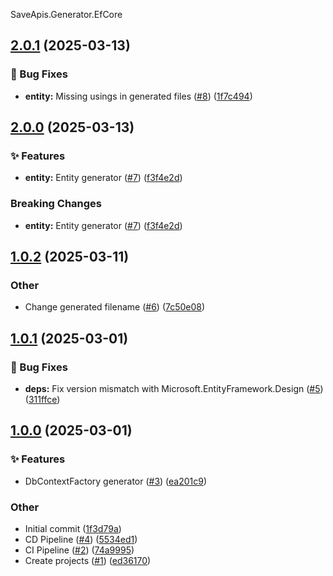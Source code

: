 SaveApis.Generator.EfCore
<a name="2.0.1"></a>
## [2.0.1](https://www.github.com/SaveApis/SaveApis.Generator.EfCore/releases/tag/v2.0.1) (2025-03-13)

### 🐛 Bug Fixes

* **entity:** Missing usings in generated files ([#8](https://www.github.com/SaveApis/SaveApis.Generator.EfCore/issues/8)) ([1f7c494](https://www.github.com/SaveApis/SaveApis.Generator.EfCore/commit/1f7c4943d5f2a1120deecc6d7626675e0661286e))

<a name="2.0.0"></a>
## [2.0.0](https://www.github.com/SaveApis/SaveApis.Generator.EfCore/releases/tag/v2.0.0) (2025-03-13)

### ✨ Features

* **entity:** Entity generator ([#7](https://www.github.com/SaveApis/SaveApis.Generator.EfCore/issues/7)) ([f3f4e2d](https://www.github.com/SaveApis/SaveApis.Generator.EfCore/commit/f3f4e2d35eec43b16631eb4204a33c9df84359cc))

### Breaking Changes

* **entity:** Entity generator ([#7](https://www.github.com/SaveApis/SaveApis.Generator.EfCore/issues/7)) ([f3f4e2d](https://www.github.com/SaveApis/SaveApis.Generator.EfCore/commit/f3f4e2d35eec43b16631eb4204a33c9df84359cc))

<a name="1.0.2"></a>
## [1.0.2](https://www.github.com/SaveApis/SaveApis.Generator.EfCore/releases/tag/v1.0.2) (2025-03-11)

### Other

* Change generated filename ([#6](https://www.github.com/SaveApis/SaveApis.Generator.EfCore/issues/6)) ([7c50e08](https://www.github.com/SaveApis/SaveApis.Generator.EfCore/commit/7c50e08232322de91f122a931700287d7f2c503a))

<a name="1.0.1"></a>
## [1.0.1](https://www.github.com/SaveApis/SaveApis.Generator.EfCore/releases/tag/v1.0.1) (2025-03-01)

### 🐛 Bug Fixes

* **deps:** Fix version mismatch with Microsoft.EntityFramework.Design ([#5](https://www.github.com/SaveApis/SaveApis.Generator.EfCore/issues/5)) ([311ffce](https://www.github.com/SaveApis/SaveApis.Generator.EfCore/commit/311ffce4a050e6becbc667d9ef9819fb91683aa8))

<a name="1.0.0"></a>
## [1.0.0](https://www.github.com/SaveApis/SaveApis.Generator.EfCore/releases/tag/v1.0.0) (2025-03-01)

### ✨ Features

* DbContextFactory generator ([#3](https://www.github.com/SaveApis/SaveApis.Generator.EfCore/issues/3)) ([ea201c9](https://www.github.com/SaveApis/SaveApis.Generator.EfCore/commit/ea201c9cbefaecb6bae0014a9c4c007f3a8a7216))

### Other

* Initial commit ([1f3d79a](https://www.github.com/SaveApis/SaveApis.Generator.EfCore/commit/1f3d79a04d694db165fb8e74c3298a14dcc1e73a))
* CD Pipeline ([#4](https://www.github.com/SaveApis/SaveApis.Generator.EfCore/issues/4)) ([5534ed1](https://www.github.com/SaveApis/SaveApis.Generator.EfCore/commit/5534ed15a838a079a6e58d45bdf3293d5e979f0e))
* CI Pipeline ([#2](https://www.github.com/SaveApis/SaveApis.Generator.EfCore/issues/2)) ([74a9995](https://www.github.com/SaveApis/SaveApis.Generator.EfCore/commit/74a9995e274c7786a9e2393da8bd1f58c298ae64))
* Create projects ([#1](https://www.github.com/SaveApis/SaveApis.Generator.EfCore/issues/1)) ([ed36170](https://www.github.com/SaveApis/SaveApis.Generator.EfCore/commit/ed36170d236c0dd46d077d3c9f031f06c40c9aba))

